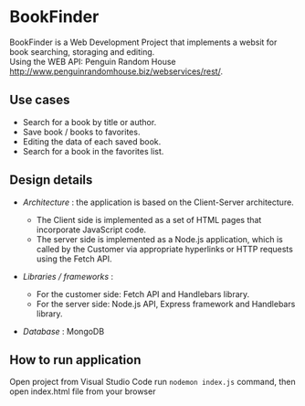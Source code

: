 # BookFinder

BookFinder is a Web Development Project that implements a websit for book searching, storaging and editing.  
Using the WEB API: Penguin Random House http://www.penguinrandomhouse.biz/webservices/rest/.

## Use cases

- Search for a book by title or author.
- Save book / books to favorites.
- Editing the data of each saved book.
- Search for a book in the favorites list.

## Design details

- *Architecture* : the application is based on the Client-Server architecture.  
  * The Client side is implemented as a set of HTML pages that incorporate JavaScript code.  
  * The server side is implemented as a Node.js application, which is called by
  the Customer via appropriate hyperlinks or HTTP requests using the Fetch API.  

- *Libraries / frameworks* :  
  * For the customer side: Fetch API and Handlebars library.  
  * For the server side: Node.js API, Express framework and Handlebars library.  
                              
- *Database* : MongoDB

## How to run application

Open project from Visual Studio Code run ``nodemon index.js`` command, then open index.html file from your browser
